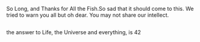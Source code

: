 So Long, and Thanks for All the Fish.So sad that it should come to this. We tried to warn you all but oh dear. You may not share our intellect.







































##
the answer to Life, the Universe and everything, is 42
##